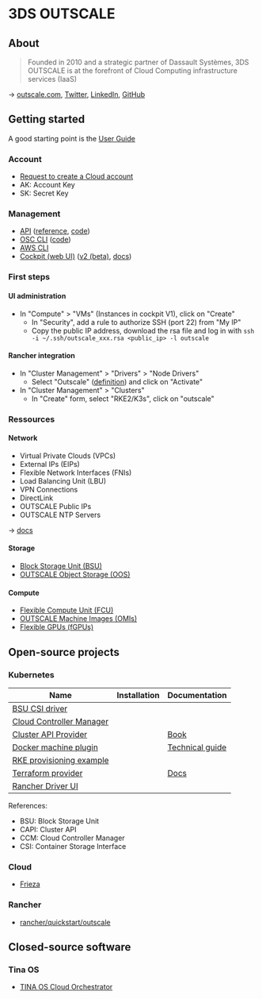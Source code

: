 # 3DS OUTSCALE

## About

> Founded in 2010 and a strategic partner of Dassault Systèmes, 3DS OUTSCALE is at the forefront of Cloud Computing infrastructure services (IaaS)

→ [outscale.com](https://outscale.com/), [Twitter](https://twitter.com/outscale), [LinkedIn](https://www.linkedin.com/company/outscale/), [GitHub](https://github.com/outscale)

## Getting started

A good starting point is the [User Guide](https://docs.outscale.com/userguide)

### Account

* [Request to create a Cloud account](https://en.outscale.com/request-to-create-a-cloud-account/)
* AK: Account Key
* SK: Secret Key

### Management

* [API](https://docs.outscale.com/api) ([reference](https://docs.outscale.com/en/userguide/OUTSCALE-APIs-Reference.html), [code](https://github.com/outscale/osc-api))
* [OSC CLI](https://docs.outscale.com/en/userguide/Installing-and-Configuring-OSC-CLI.html) ([code](https://github.com/outscale/osc-cli))
* [AWS CLI](https://docs.outscale.com/en/userguide/Installing-and-Configuring-AWS-CLI.html)
* [Cockpit (web UI)](https://cockpit.outscale.com/) ([v2 (beta)](https://new.cockpit.outscale.com/), [docs](https://docs.outscale.com/en/userguide/About-Cockpit.html))

### First steps

#### UI administration

* In "Compute" > "VMs" (Instances in cockpit V1), click on "Create"
  * In "Security", add a rule to authorize SSH (port 22) from "My IP"
  * Copy the public IP address, download the rsa file and log in with `ssh -i ~/.ssh/outscale_xxx.rsa <public_ip> -l outscale`

#### Rancher integration

* In "Cluster Management" > "Drivers" > "Node Drivers"
  * Select "Outscale" ([definition](https://github.com/rancher/rancher/blob/release/v2.7/pkg/data/management/machinedriver_data.go#L140)) and click on "Activate"
* In "Cluster Management" > "Clusters"
  * In "Create" form, select "RKE2/K3s", click on "outscale"

### Ressources

#### Network

* Virtual Private Clouds (VPCs)
* External IPs (EIPs)
* Flexible Network Interfaces (FNIs)
* Load Balancing Unit (LBU)
* VPN Connections
* DirectLink
* OUTSCALE Public IPs
* OUTSCALE NTP Servers

→ [docs](https://docs.outscale.com/en/userguide/Network-and-Security.html)

#### Storage

* [Block Storage Unit (BSU)](https://docs.outscale.com/en/userguide/Block-Storage-Unit-(BSU).html)
* [OUTSCALE Object Storage (OOS)](https://docs.outscale.com/en/userguide/OUTSCALE-Object-Storage-(OOS).html)

#### Compute

* [Flexible Compute Unit (FCU)](https://docs.outscale.com/en/userguide/Flexible-Compute-Unit-(FCU).html)
* [OUTSCALE Machine Images (OMIs)](https://docs.outscale.com/en/userguide/OUTSCALE-Machine-Images-(OMIs).html)
* [Flexible GPUs (fGPUs)](https://docs.outscale.com/en/userguide/Flexible-GPUs-(fGPUs).html)

## Open-source projects

### Kubernetes

Name                                                                                    | Installation | Documentation
----------------------------------------------------------------------------------------|--------------|-----------------------------------------------------------------------------------------------------
[BSU CSI driver](https://github.com/outscale-dev/osc-bsu-csi-driver)                    |              |
[Cloud Controller Manager](https://github.com/outscale-dev/cloud-provider-osc)          |              |
[Cluster API Provider](https://github.com/outscale-dev/cluster-api-provider-outscale)   |              | [Book](https://cluster-api-outscale.oos-website.eu-west-2.outscale.com/)
[Docker machine plugin](https://github.com/outscale-dev/docker-machine-driver-outscale) |              | [Technical guide](https://docs.outscale.com/en/userguide/Using-DockerMachine-with-3DS-OUTSCALE.html)
[RKE provisioning example](https://github.com/outscale-dev/osc-k8s-rke-cluster)         |              |
[Terraform provider](https://github.com/outscale-dev/terraform-provider-outscale)       |              | [Docs](https://registry.terraform.io/providers/outscale-dev/outscale/latest/docs)
[Rancher Driver UI](https://github.com/outscale-dev/rancher-ui-driver-outscale)         |              |

References:

* BSU: Block Storage Unit
* CAPI: Cluster API
* CCM: Cloud Controller Manager
* CSI: Container Storage Interface

### Cloud

* [Frieza](https://github.com/outscale-dev/frieza)

### Rancher

* [rancher/quickstart/outscale](https://github.com/rancher/quickstart/tree/master/rancher/outscale)

## Closed-source software

### Tina OS

* [TINA OS Cloud Orchestrator](https://en.outscale.com/pourquoi-outscale/tina-os-cloud-orchestrator/)

